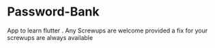 # Password-Bank

 App to learn flutter . Any Screwups are welcome provided a fix for your screwups are always available